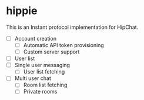 hippie
=======

This is an Instant protocol implementation for HipChat.

- [ ] Account creation
  - [ ] Automatic API token provisioning
  - [ ] Custom server support
- [ ] User list
- [ ] Single user messaging
  - [ ] User list fetching
- [ ] Multi user chat
  - [ ] Room list fetching
  - [ ] Private rooms
